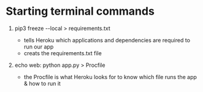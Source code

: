 # Starting terminal commands

1. pip3 freeze --local > requirements.txt
    - tells Heroku which applications and dependencies are required to run our app
    - creats the requirements.txt file

2. echo web: python app.py > Procfile
    - the Procfile is what Heroku looks for to know which file runs the app & how to run it